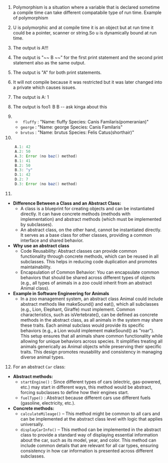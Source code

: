 1. Polymorphism is a situation where a variable that is declared sometime a compile time can take different compatabile type of run time. Example of polymorphism

2. U is polymorphic and at compile time it is an object but at run time it could be a pointer, scanner or string.So u is dynamically bound at run time.

3. The output is A!!!

4. The output is "~~ B ~~" for the first print statement and the second print statement also as the same output.

5. The output is "A" for both print statements.

6. It will not compile because it was restricted but it was later changed into a private which causes issues.

7. The output is A: 1

8. The output is foo1: B B -- ask kinga about this 

9. - ``` fluffy```  : "Name: fluffy Species: Canis Familaris(pomeranian)"
   - ``` george ``` : "Name: george Species: Canis Familaris"
   - ``` brutus ``` : "Name: brutus Species: Felis Catus(shorthair)"
10.
``` java
    A.1: 42
    A.2: 50
    A.3: Error (no baz() method)
    B.1: 41
    B.2: 50
    B.3: "y"
    D.1: 42
    D.2: 7
    D.3: Error (no baz() method)
```
11.
- **Difference Between a Class and an Abstract Class:**
  - A class is a blueprint for creating objects and can be instantiated directly. It can have concrete methods (methods with implementation) and abstract methods (which must be implemented by subclasses).
  - An abstract class, on the other hand, cannot be instantiated directly. It serves as a base class for other classes, providing a common interface and shared behavior.
- **Why use an abstract class**
  - Code Reusability: Abstract classes can provide common functionality through concrete methods, which can be reused in all subclasses. This helps in reducing code duplication and promotes maintainability.
  - Encapsulation of Common Behavior: You can encapsulate common behaviors that should be shared across different types of objects (e.g., all types of animals in a zoo could inherit from an abstract Animal class).
- **Example in Software Engineering for Animals**
  - In a zoo management system, an abstract class Animal could include abstract methods like makeSound() and eat(), which all subclasses (e.g., Lion, Elephant, Giraffe) must implement. Common characteristics, such as isVertebrate(), can be defined as concrete methods in the abstract class, as all animals in the system may share these traits. Each animal subclass would provide its specific behaviors (e.g., a Lion would implement makeSound() as "roar"). This setup ensures that all animals share common functionality while allowing for unique behaviors across species. It simplifies treating all animals generically as Animal objects while preserving their specific traits. This design promotes reusability and consistency in managing diverse animal types.

12. For an abstract ``` Car ``` class:
- **Abstract methods:**
  - ``` startEngine() ``` : Since different types of cars (electric, gas-powered, etc.) may start in different ways, this method would be abstract, forcing subclasses to define how their engines start.
  - ``` fuelType() ``` : Abstract because different cars use different fuels (gasoline, electricity, etc.).
- **Concrete methods:**
  - ``` calculateMileage() ``` – This method might be common to all cars and can be implemented at the abstract class level with logic that applies universally.
  - ``` displayCarInfo() ``` – This method can be implemented in the abstract class to provide a standard way of displaying essential information about the car, such as its model, year, and color. This method can include common details that are relevant for all car types, ensuring consistency in how car information is presented across different subclasses.
 
  
